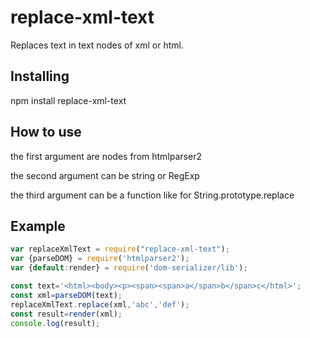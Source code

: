 # replace-xml-text

Replaces text in text nodes of xml or html.

## Installing

npm install replace-xml-text

## How to use

the first argument are nodes from htmlparser2

the second argument can be string or RegExp

the third argument can be a function like for String.prototype.replace

## Example

```javascript 1.8
var replaceXmlText = require("replace-xml-text");
var {parseDOM} = require('htmlparser2');
var {default:render} = require('dom-serializer/lib');

const text='<html><body><p><span><span>a</span>b</span>c</html>';
const xml=parseDOM(text);
replaceXmlText.replace(xml,'abc','def');
const result=render(xml);
console.log(result);
```
